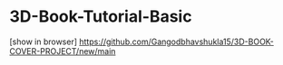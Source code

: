 # 3D-Book-Tutorial-Basic

[show in browser] https://github.com/Gangodbhavshukla15/3D-BOOK-COVER-PROJECT/new/main
